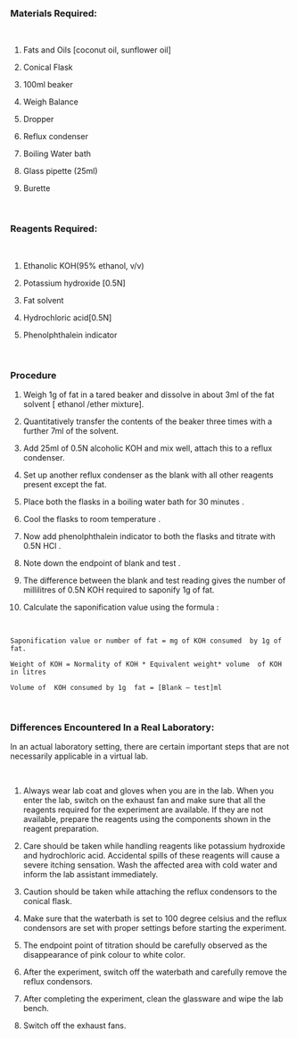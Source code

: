 

### Materials Required:
&nbsp;

1)    Fats and Oils [coconut  oil, sunflower oil]

2)    Conical Flask

3)    100ml beaker

4)    Weigh Balance

5)    Dropper

6)    Reflux condenser

7)    Boiling Water bath

8)    Glass pipette (25ml)

9)    Burette

&nbsp;
&nbsp;

### Reagents Required:

&nbsp;

1)    Ethanolic KOH(95% ethanol, v/v)

2)    Potassium hydroxide [0.5N]

3)    Fat solvent

4)    Hydrochloric acid[0.5N]

5)    Phenolphthalein indicator

&nbsp;
&nbsp;

### Procedure

1)    Weigh 1g of fat in a tared beaker  and dissolve in about 3ml of the fat solvent   [ ethanol /ether mixture].

2)    Quantitatively transfer the contents of the beaker three times with a further 7ml of the solvent.

3)    Add 25ml of 0.5N alcoholic KOH and mix well, attach this to a reflux condenser.

4)    Set up another reflux condenser as  the blank with all other reagents present except the fat.

5)    Place both the flasks in a boiling water bath for 30 minutes .

6)    Cool the flasks to room temperature .

7)    Now add phenolphthalein indicator to both the flasks and titrate with 0.5N HCl .

8)    Note down the endpoint of blank and test .

9)    The difference between the blank and test reading gives the number of millilitres of 0.5N KOH required to saponify 1g of fat.

10)  Calculate the saponification value using the formula :

&nbsp;


    Saponification value or number of fat = mg of KOH consumed  by 1g of fat.

    Weight of KOH = Normality of KOH * Equivalent weight* volume  of KOH in litres

    Volume of  KOH consumed by 1g  fat = [Blank – test]ml


&nbsp;
### Differences Encountered In a Real Laboratory:


In an actual laboratory setting, there are certain important steps that are not necessarily applicable in a virtual lab.

&nbsp;

 

1. Always wear lab coat and gloves when you are in the lab. When you enter the lab, switch on the exhaust fan and make sure that all the reagents required for the experiment are available. If they are not available, prepare the reagents using the components shown in the reagent preparation.

2. Care should be taken while handling reagents like potassium hydroxide and hydrochloric acid.   Accidental spills of these reagents will cause a severe itching sensation. Wash the affected area with cold water and inform the lab assistant immediately.

3. Caution should be taken while attaching the reflux condensors to the conical flask.

4. Make sure that the waterbath is set to 100 degree celsius and the reflux condensors are set with proper settings before starting the experiment.

5. The endpoint point of titration should be carefully observed as the disappearance of pink colour to white color.

6. After the experiment, switch off the waterbath and carefully remove the reflux condensors.

7. After completing the experiment, clean the glassware and wipe the lab bench.

8. Switch off the exhaust fans. 
 